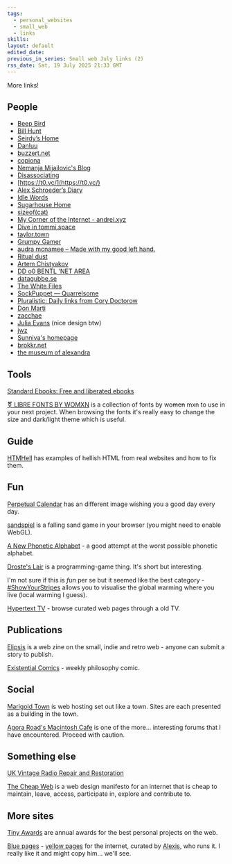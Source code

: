 ```yaml
---
tags:
  - personal_websites
  - small_web
  - links
skills: 
layout: default
edited_date: 
previous_in_series: Small web July links (2)
rss_date: Sat, 19 July 2025 21:33 GMT
---
```

More links!
## People
- [Beep Bird](https://www.beepbird.net/)
- [Bill Hunt](https://billhunt.dev/)
- [Seirdy’s Home](https://seirdy.one/)
- [Danluu](https://danluu.com/)
- [buzzert.net](https://buzzert.net/posts/)
- [copiona](https://copiona.com/)
- [Nemanja Mijailovic's Blog](https://mijailovic.net/)
- [Disassociating](https://www.whysf.xyz/)
- [https://t0.vc/](https://t0.vc/)
- [Alex Schroeder’s Diary](https://alexschroeder.ch/view/index)
- [Idle Words](https://idlewords.com/)
- [Sugarhouse Home](https://sugarhouse.neocities.org/)
- [sizeof(cat)](https://sizeof.cat/)
- [My Corner of the Internet - andrei.xyz](https://andrei.xyz/)
- [Dive in tommi.space](https://tommi.space/)
- [taylor.town](https://taylor.town/)
- [Grumpy Gamer](https://grumpygamer.com/)
- [audra mcnamee – Made with my good left hand.](https://audmcname.com/)
- [Ritual dust](https://ritualdust.com/)
- [Artem Chistyakov](https://temochka.com/)
- [DD o0 BENTL 'NET AREA](https://ddbentl.com/home)
- [datagubbe.se](https://datagubbe.se/)
- [The White Files](https://www.whitefiles.org/)
- [SockPuppet — Quarrelsome](https://sockpuppet.org/)
- [Pluralistic: Daily links from Cory Doctorow](https://pluralistic.net/)
- [Don Marti](https://blog.zgp.org/)
- [‎zacchae](https://zacchae.us/)
- [Julia Evans](https://jvns.ca/) (nice design btw)
- [jwz](https://www.jwz.org/)
- [Sunniva's homepage](https://sunniva.garden/en)
- [brokkr.net](https://brokkr.net/)
- [the museum of alexandra](https://xandra.cc/)

## Tools
[Standard Ebooks: Free and liberated ebooks](https://standardebooks.org/)

[⚧ LIBRE FONTS BY WOMXN](https://www.design-research.be/by-womxn/) is a collection of fonts by wo~~men~~ mxn to use in your next project. When browsing the fonts it's really easy to change the size and dark/light theme which is useful.
## Guide
[HTMHell](https://www.htmhell.dev/) has examples of hellish HTML from real websites and how to fix them.
## Fun
[Perpetual Calendar](https://haveagood.today/) has an different image wishing you a good day every day.

[sandspiel](https://sandspiel.club/) is a falling sand game in your browser (you might need to enable WebGL).

[A New Phonetic Alphabet](https://web.cs.dal.ca/~jamie/Words/alphabet.html) - a good attempt at the worst possible phonetic alphabet.

[Droste's Lair](https://vezwork.github.io/drostes-lair-post/) is a programming-game thing. It's short but interesting.

I'm not sure if this is *fun* per se but it seemed like the best category - [#ShowYourStripes](https://showyourstripes.info/c/europe/unitedkingdom/reading) allows you to visualise the global warming where you live (local warming I guess). 

[Hypertext TV](https://hypertext.tv/) - browse curated web pages through a old TV.
## Publications
[Elipsis](https://elpis.ws/cgi-bin/cms/) is a web zine on the small, indie and retro web - anyone can submit a story to publish.

[Existential Comics](https://existentialcomics.com/) - weekly philosophy comic.
## Social
[Marigold Town](https://marigold.town/) is web hosting set out like a town. Sites are each presented as a building in the town.

[Agora Road's Macintosh Cafe](https://forum.agoraroad.com/index.php) is one of the more... interesting forums that I have encountered. Proceed with caution.
## Something else
[UK Vintage Radio Repair and Restoration](https://www.vintage-radio.com/)

[The Cheap Web](https://potato.cheap/) is a web design manifesto for an internet that is cheap to maintain, leave, access, participate in, explore and contribute to.
## More sites
[Tiny Awards](https://tinyawards.net/) are annual awards for the best personal projects on the web.

[Blue pages](https://blue-pages.bitbucket.io/index.html) - [yellow pages](https://en.wikipedia.org/wiki/Yellow_pages) for the internet, curated by [Alexis](https://alexisgaming95.neocities.org/), who runs it. I really like it and might copy him... we'll see.
